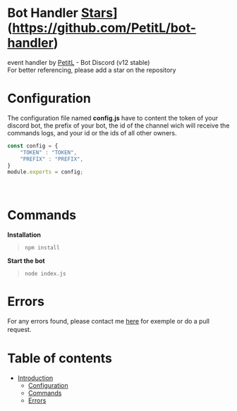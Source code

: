 # Bot Handler [Stars](https://github.com/PetitL/bot-handler)](https://github.com/PetitL/bot-handler)

event handler by [PetitL](https://github.com/PetitL) - Bot Discord (v12 stable)  
For better referencing, please add a star on the repository  


# Configuration

The configuration file named **config.js** have to content the token of your discord bot, the prefix of your bot, the id of the channel wich will receive the commands logs, and your id or the ids of all other owners. 
```js
const config = {
    "TOKEN" : "TOKEN",
    "PREFIX" : "PREFIX",
}
module.exports = config;
 ```
ᅠᅠ

# Commands

**Installation**
> `npm install`

**Start the bot**  
> `node index.js`

# Errors

For any errors found, please contact me [here](https://discord.gg/kwQb2CeRam) for exemple or do a pull request.   ᅠᅠ


# Table of contents
* [Introduction](#Structure-Discord-Bot)
  * [Configuration](#Configuration)
  * [Commands](#Commands)
  * [Errors](#Errors)
